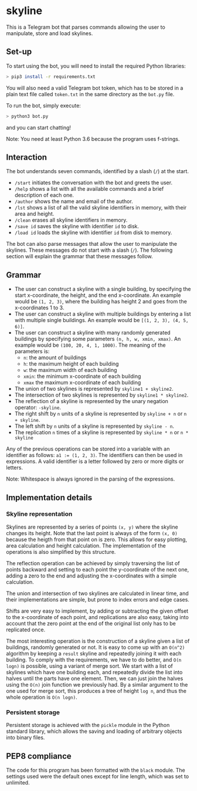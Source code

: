 # skyline

This is a Telegram bot that parses commands allowing the user to manipulate, store and load skylines.

## Set-up

To start using the bot, you will need to install the required Python libraries:

```bash
> pip3 install -r requirements.txt
```

You will also need a valid Telegram bot token, which has to be stored in a plain text file called `token.txt` in the same directory as the `bot.py` file.

To run the bot, simply execute:

```bash
> python3 bot.py
```

and you can start chatting!

Note: You need at least Python 3.6 because the program uses f-strings.

## Interaction

The bot understands seven commands, identified by a slash (`/`) at the start.

* `/start` initiates the conversation with the bot and greets the user.
* `/help` shows a list with all the available commands and a brief description of each one.
* `/author` shows the name and email of the author.
* `/lst` shows a list of all the valid skyline identifiers in memory, with their area and height.
* `/clean` erases all skyline identifiers in memory.
* `/save id` saves the skyline with identifier `id` to disk.
* `/load id` loads the skyline with identifier `id` from disk to memory.

The bot can also parse messages that allow the user to manipulate the skylines. These messages do not start with a slash (`/`). The following section will explain the grammar that these messages follow.

## Grammar

* The user can construct a skyline with a single building, by specifying the start x-coordinate, the height, and the end x-coordinate. An example would be `(1, 2, 3)`, where the building has height 2 and goes from the x-coordinates 1 to 3.
* The user can construct a skyline with multiple buildings by entering a list with multiple single buildings. An example would be `[(1, 2, 3), (4, 5, 6)]`.
* The user can construct a skyline with many randomly generated buildings by specifying some parameters `(n, h, w, xmin, xmax)`. An example would be `(100, 20, 4, 1, 1000)`. The meaning of the parameters is:
  * `n`: the amount of buildings
  * `h`: the maximum height of each building
  * `w`: the maximum width of each building
  * `xmin`: the minimum x-coordinate of each building
  * `xmax` the maximum x-coordinate of each building
* The union of two skylines is represented by `skyline1 + skyline2`.
* The intersection of two skylines is represented by `skyline1 * skyline2`.
* The reflection of a skyline is represented by the unary negation operator: `-skyline`.
* The right shift by `n` units of a skyline is represented by `skyline + n` or `n + skyline`.
* The left shift by `n` units of a skyline is represented by `skyline - n`.
* The replication `n` times of a skyline is represented by `skyline * n` or `n * skyline`

Any of the previous operations can be stored into a variable with an identifier as follows: `a1 := (1, 2, 3)`. The identifiers can then be used in expressions. A valid identifier is a letter followed by zero or more digits or letters.

Note: Whitespace is always ignored in the parsing of the expressions.

## Implementation details

### Skyline representation

Skylines are represented by a series of points `(x, y)` where the skyline changes its height. Note that the last point is always of the form `(x, 0)` because the heigth from that point on is zero. This allows for easy plotting, area calculation and height calculation. The implementation of the operations is also simplified by this structure. 

The reflection operation can be achieved by simply traversing the list of points backward and setting to each point the y-coordinate of the next one, adding a zero to the end and adjusting the x-coordinates with a simple calculation.

The union and intersection of two skylines are calculated in linear time, and their implementations are simple, but prone to index errors and edge cases. 

Shifts are very easy to implement, by adding or subtracting the given offset to the x-coordinate of each point, and replications are also easy, taking into account that the zero point at the end of the original list only has to be replicated once.

The most interesting operation is the construction of a skyline given a list of buildings, randomly generated or not. It is easy to come up with an `O(n^2)` algorithm by keeping a `result` skyline and repeatedly joining it with each building. To comply with the requirements, we have to do better, and `O(n logn)` is possible, using a variant of merge sort. We start with a list of skylines which have one building each, and repeatedly divide the list into halves until the parts have one element. Then, we can just join the halves using the `O(n)` join function we previously had. By a similar argument to the one used for merge sort, this produces a tree of height `log n`, and thus the whole operation is `O(n logn)`.

### Persistent storage

Persistent storage is achieved with the `pickle` module in the Python standard library, which allows the saving and loading of arbitrary objects into binary files.

## PEP8 compliance

The code for this program has been formatted with the `black` module. The settings used were the default ones except for line length, which was set to unlimited.